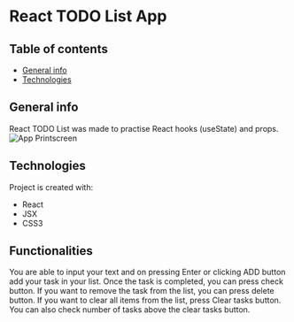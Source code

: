 # React TODO List App

## Table of contents
* [General info](#general-info)
* [Technologies](#technologies)

## General info
React TODO List was made to practise React hooks (useState) and props.
![App Printscreen](./images/app.jpg)

## Technologies
Project is created with:
* React
* JSX
* CSS3

## Functionalities
You are able to input your text and on pressing Enter or clicking ADD button add your task in your list. Once the task is completed, you can press check button. If you want to remove the task from the list, you can press delete button. If you want to clear all items from the list, press Clear tasks button. You can also check number of tasks above the clear tasks button.

